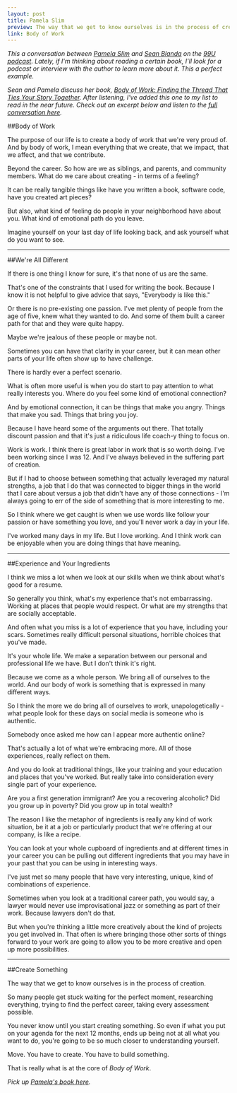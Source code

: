 ```yaml
---
layout: post
title: Pamela Slim
preview: The way that we get to know ourselves is in the process of creation. 
link: Body of Work   
---
```


*This a conversation between [Pamela Slim](http://pamelaslim.com/) and [Sean Blanda](https://twitter.com/SeanBlanda) on the [99U podcast](http://99u.com/category/podcast). Lately, if I'm thinking about reading a certain book, I'll look for a podcast or interview with the author to learn more about it. This a perfect example.* 

*Sean and Pamela discuss her book, [Body of Work: Finding the Thread That Ties Your Story Together](http://www.amazon.com/Body-Work-Finding-Thread-Together/dp/1591846196). After listening, I've added this one to my list to read in the near future. Check out an excerpt below and listen to the [full conversation here](http://99u.com/articles/28643/the-99u-podcast-job-hunting-with-pamela-slim).*

##Body of Work 

The purpose of our life is to create a body of work that we're very proud of. And by body of work, I mean everything that we create, that we impact, that we affect, and that we contribute. 

Beyond the career. So how are we as siblings, and parents, and community members. What do we care about creating - in terms of a feeling? 

It can be really tangible things like have you written a book, software code, have you created art pieces? 

But also, what kind of feeling do people in your neighborhood have about you. What kind of emotional path do you leave. 

Imagine yourself on your last day of life looking back, and ask yourself what do you want to see. 

* * * 

##We're All Different 

If there is one thing I know for sure, it's that none of us are the same. 

That's one of the constraints that I used for writing the book. Because I know it is not helpful to give advice that says, "Everybody is like this." 

Or there is no pre-existing one passion. I've met plenty of people from the age of five, knew what they wanted to do. And some of them built a career path for that and they were quite happy. 

Maybe we're jealous of these people or maybe not. 

Sometimes you can have that clarity in your career, but it can mean other parts of your life often show up to have challenge. 

There is hardly ever a perfect scenario. 

What is often more useful is when you do start to pay attention to what really interests you. Where do you feel some kind of emotional connection? 

And by emotional connection, it can be things that make you angry. Things that make you sad. Things that bring you joy. 

Because I have heard some of the arguments out there. That totally discount passion and that it's just a ridiculous life coach-y thing to focus on. 

Work is work. I think there is great labor in work that is so worth doing. I've been working since I was 12. And I've always believed in the suffering part of creation. 

But if I had to choose between something that actually leveraged my natural strengths, a job that I do that was connected to bigger things in the world that I care about versus a job that didn't have any of those connections - I'm always going to err of the side of something that is more interesting to me. 

So I think where we get caught is when we use words like follow your passion or have something you love, and you'll never work a day in your life. 

I've worked many days in my life. But I love working. And I think work can be enjoyable when you are doing things that have meaning. 

* * * 

##Experience and Your Ingredients

I think we miss a lot when we look at our skills when we think about what's good for a resume. 

So generally you think, what's my experience that's not embarrassing. Working at places that people would respect. Or what are my strengths that are socially acceptable. 

And often what you miss is a lot of experience that you have, including your scars. Sometimes really difficult personal situations, horrible choices that you've made. 

It's your whole life. We make a separation between our personal and professional life we have. But I don't think it's right. 

Because we come as a whole person. We bring all of ourselves to the world. And our body of work is something that is expressed in many different ways. 

So I think the more we do bring all of ourselves to work, unapologetically - what people look for these days on social media is someone who is authentic. 

Somebody once asked me how can I appear more authentic online? 

That's actually a lot of what we're embracing more. All of those experiences, really reflect on them. 

And you do look at traditional things, like your training and your education and places that you've worked. But really take into consideration every single part of your experience. 

Are you a first generation immigrant? Are you a recovering alcoholic? Did you grow up in poverty? Did you grow up in total wealth? 

The reason I like the metaphor of ingredients is really any kind of work situation, be it at a job or particularly product that we're offering at our company, is like a recipe. 

You can look at your whole cupboard of ingredients and at different times in your career you can be pulling out different ingredients that you may have in your past that you can be using in interesting ways.

I've just met so many people that have very interesting, unique, kind of combinations of experience. 

Sometimes when you look at a traditional career path, you would say, a lawyer would never use improvisational jazz or something as part of their work. Because lawyers don't do that. 

But when you're thinking a little more creatively about the kind of projects you get involved in. That often is where bringing those other sorts of things forward to your work are going to allow you to be more creative and open up more possibilities.  

* * * 

##Create Something

The way that we get to know ourselves is in the process of creation. 

So many people get stuck waiting for the perfect moment, researching everything, trying to find the perfect career, taking every assessment possible. 

You never know until you start creating something. So even if what you put on your agenda for the next 12 months, ends up being not at all what you want to do, you're going to be so much closer to understanding yourself. 

Move. You have to create. You have to build something. 

That is really what is at the core of *Body of Work*. 

*Pick up [Pamela's book here](http://www.amazon.com/Body-Work-Finding-Thread-Together/dp/1591846196).* 
